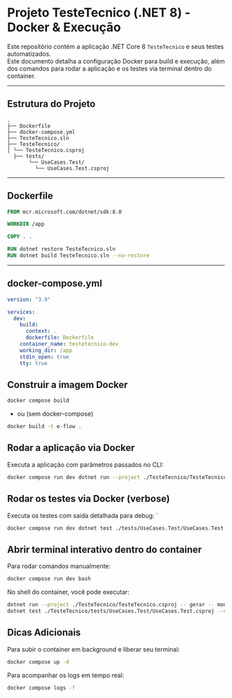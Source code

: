 # Projeto TesteTecnico (.NET 8) - Docker & Execução

Este repositório contém a aplicação .NET Core 8 `TesteTecnico` e seus testes automatizados.  
Este documento detalha a configuração Docker para build e execução, além dos comandos para rodar a aplicação e os testes via terminal dentro do container.

---

## Estrutura do Projeto

```
.
├── Dockerfile
├── docker-compose.yml
├── TesteTecnico.sln
├── TesteTecnico/
│ └── TesteTecnico.csproj
  ├── tests/
       └── UseCases.Test/
         └── UseCases.Test.csproj
```


---

## Dockerfile

```dockerfile
FROM mcr.microsoft.com/dotnet/sdk:8.0

WORKDIR /app

COPY . .

RUN dotnet restore TesteTecnico.sln
RUN dotnet build TesteTecnico.sln --no-restore
 ```

---

## docker-compose.yml

```yaml
version: "3.9"

services:
  dev:
    build:
      context: .
      dockerfile: Dockerfile
    container_name: testetecnico-dev
    working_dir: /app
    stdin_open: true
    tty: true

```

## Construir a imagem Docker

```bash
docker compose build
```
- ou (sem docker-compose)
```bash
docker build -t e-flow .
```

## Rodar a aplicação via Docker

Executa a aplicação com parâmetros passados no CLI:

```bash
docker compose run dev dotnet run --project ./TesteTecnico/TesteTecnico.csproj -- gerar --modelo 55 --tipo saida
```

##  Rodar os testes via Docker (verbose)

Executa os testes com saída detalhada para debug:
`
```bash
docker compose run dev dotnet test ./tests/UseCases.Test/UseCases.Test.csproj --no-build --verbosity detailed
```
##  Abrir terminal interativo dentro do container

Para rodar comandos manualmente:

```bash
docker compose run dev bash
```

No shell do container, você pode executar:

```bash
dotnet run --project ./TesteTecnico/TesteTecnico.csproj -- gerar -- modelo 55 -- tipo saida
dotnet test ./TesteTecnico/tests/UseCases.Test/UseCases.Test.csproj --verbosity detailed
```

## Dicas Adicionais
Para subir o container em background e liberar seu terminal:

```bash
docker compose up -d
```
Para acompanhar os logs em tempo real:

```bash
docker compose logs -f
```